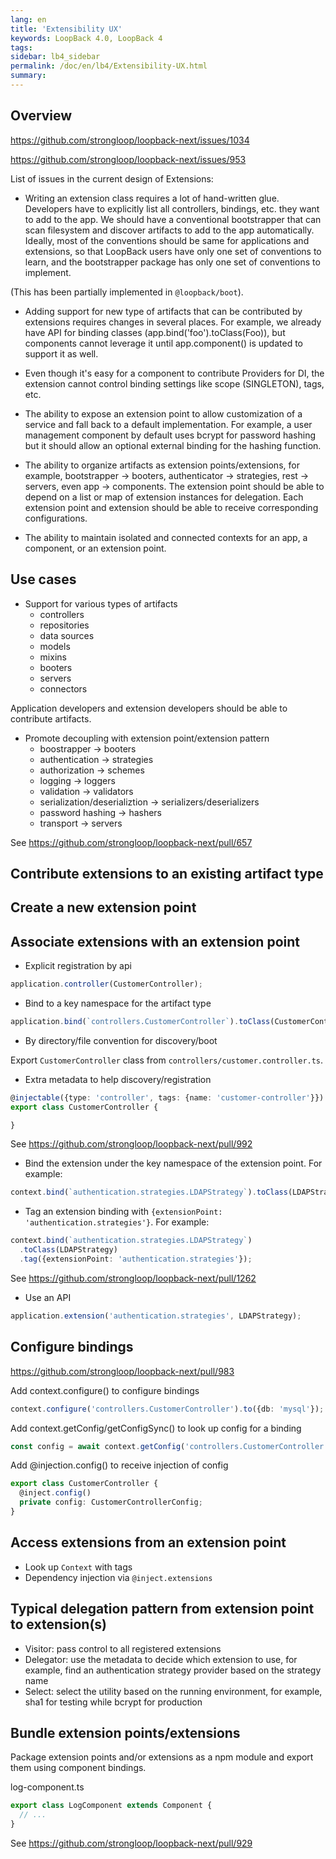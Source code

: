 ```yaml
---
lang: en
title: 'Extensibility UX'
keywords: LoopBack 4.0, LoopBack 4
tags:
sidebar: lb4_sidebar
permalink: /doc/en/lb4/Extensibility-UX.html
summary:
---
```


## Overview

https://github.com/strongloop/loopback-next/issues/1034

https://github.com/strongloop/loopback-next/issues/953

List of issues in the current design of Extensions:

- Writing an extension class requires a lot of hand-written glue. Developers
have to explicitly list all controllers, bindings, etc. they want to add to the
app. We should have a conventional bootstrapper that can scan filesystem and
discover artifacts to add to the app automatically. Ideally, most of the
conventions should be same for applications and extensions, so that LoopBack
users have only one set of conventions to learn, and the bootstrapper package
has only one set of conventions to implement.

(This has been partially implemented in `@loopback/boot`).

- Adding support for new type of artifacts that can be contributed by extensions
requires changes in several places. For example, we already have API for binding
classes (app.bind('foo').toClass(Foo)), but components cannot leverage it until
app.component() is updated to support it as well.

- Even though it's easy for a component to contribute Providers for DI, the
extension cannot control binding settings like scope (SINGLETON), tags, etc.

- The ability to expose an extension point to allow customization of a service
and fall back to a default implementation. For example, a user management
component by default uses bcrypt for password hashing but it should allow an
optional external binding for the hashing function.

- The ability to organize artifacts as extension points/extensions, for example,
bootstrapper -> booters, authenticator -> strategies, rest -> servers, even app
-> components. The extension point should be able to depend on a list or map of
extension instances for delegation. Each extension point and extension should be
able to receive corresponding configurations.

- The ability to maintain isolated and connected contexts for an app, a
component, or an extension point.


## Use cases

- Support for various types of artifacts
  - controllers
  - repositories
  - data sources
  - models
  - mixins
  - booters
  - servers
  - connectors

Application developers and extension developers should be able to contribute
artifacts.

- Promote decoupling with extension point/extension pattern
  - boostrapper -> booters
  - authentication -> strategies
  - authorization -> schemes
  - logging -> loggers
  - validation -> validators
  - serialization/deserializtion -> serializers/deserializers
  - password hashing -> hashers
  - transport -> servers

See https://github.com/strongloop/loopback-next/pull/657

## Contribute extensions to an existing artifact type


## Create a new extension point


## Associate extensions with an extension point

- Explicit registration by api

```ts
application.controller(CustomerController);
```

- Bind to a key namespace for the artifact type

```ts
application.bind(`controllers.CustomerController`).toClass(CustomerController);
```

- By directory/file convention for discovery/boot

Export `CustomerController` class from `controllers/customer.controller.ts`.

- Extra metadata to help discovery/registration

```ts
@injectable({type: 'controller', tags: {name: 'customer-controller'}})
export class CustomerController {

}
```

See https://github.com/strongloop/loopback-next/pull/992

- Bind the extension under the key namespace of the extension point. For example:
```ts
context.bind(`authentication.strategies.LDAPStrategy`).toClass(LDAPStrategy);
```

- Tag an extension binding with `{extensionPoint: 'authentication.strategies'}`.
For example:
```ts
context.bind(`authentication.strategies.LDAPStrategy`)
  .toClass(LDAPStrategy)
  .tag({extensionPoint: 'authentication.strategies'});
```

See https://github.com/strongloop/loopback-next/pull/1262

- Use an API
```ts
application.extension('authentication.strategies', LDAPStrategy);
```

## Configure bindings

https://github.com/strongloop/loopback-next/pull/983

Add context.configure() to configure bindings

```ts
context.configure('controllers.CustomerController').to({db: 'mysql'});
```

Add context.getConfig/getConfigSync() to look up config for a binding
```ts
const config = await context.getConfig('controllers.CustomerController');
```

Add @injection.config() to receive injection of config
```ts
export class CustomerController {
  @inject.config()
  private config: CustomerControllerConfig;
}
```

## Access extensions from an extension point

- Look up `Context` with tags
- Dependency injection via `@inject.extensions`

## Typical delegation pattern from extension point to extension(s)

- Visitor: pass control to all registered extensions
- Delegator: use the metadata to decide which extension to use, for example,
find an authentication strategy provider based on the strategy name
- Select: select the utility based on the running environment, for example,
sha1 for testing while bcrypt for production

## Bundle extension points/extensions

Package extension points and/or extensions as a npm module and export them using
component bindings.

log-component.ts
```ts
export class LogComponent extends Component {
  // ...
}
```
See https://github.com/strongloop/loopback-next/pull/929
